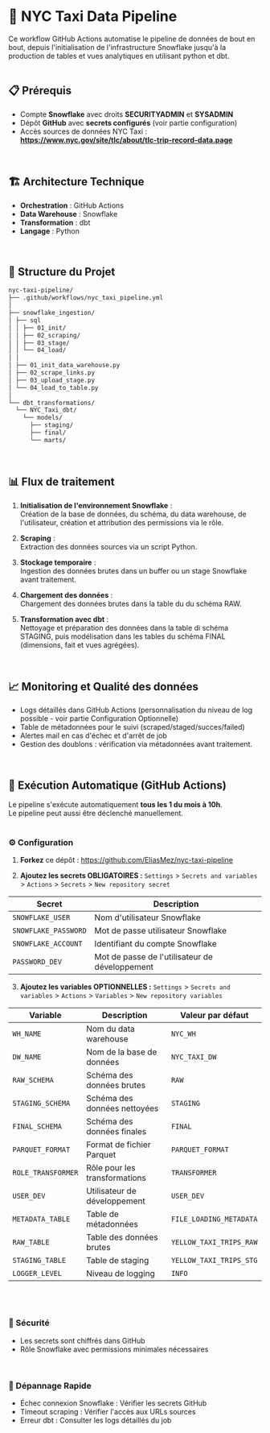 # 🚕 NYC Taxi Data Pipeline

Ce workflow GitHub Actions automatise le pipeline de données de bout en bout, depuis l'initialisation de l'infrastructure Snowflake jusqu'à la production de tables et vues analytiques en utilisant python et dbt.
<br> <br>


## 📋 Prérequis

- Compte **Snowflake** avec droits **SECURITYADMIN** et **SYSADMIN**
- Dépôt **GitHub** avec **secrets configurés** (voir partie configuration)
- Accès sources de données NYC Taxi : **https://www.nyc.gov/site/tlc/about/tlc-trip-record-data.page**
<br>


## 🏗️ Architecture Technique

- **Orchestration** : GitHub Actions
- **Data Warehouse** : Snowflake
- **Transformation** : dbt
- **Langage** : Python
<br>

## 📁 Structure du Projet
```bash
nyc-taxi-pipeline/
├── .github/workflows/nyc_taxi_pipeline.yml
│
├── snowflake_ingestion/
│ ├── sql
│ │ ├── 01_init/
│ │ ├── 02_scraping/
│ │ ├── 03_stage/
│ │ └── 04_load/
│ │
│ ├── 01_init_data_warehouse.py
│ ├── 02_scrape_links.py
│ ├── 03_upload_stage.py
│ └── 04_load_to_table.py
│
└── dbt_transformations/
  └── NYC_Taxi_dbt/
    └── models/
      ├── staging/
      ├── final/
      └── marts/
```
<br>


## 📊 Flux de traitement
 
1. **Initialisation de l'environnement Snowflake** : <br>
Création de la base de données, du schéma, du data warehouse, de l'utilisateur, création et attribution des permissions via le rôle.

2. **Scraping** : <br>
Extraction des données sources via un script Python.

3. **Stockage temporaire** : <br>
Ingestion des données brutes dans un buffer ou un stage Snowflake avant traitement.

4. **Chargement des données** : <br>
Chargement des données brutes dans la table du du schéma RAW.

5. **Transformation avec dbt** : <br>
Nettoyage et préparation des données dans la table di schéma STAGING, puis modélisation dans les tables du schéma FINAL (dimensions, fait et vues agrégées).
<br>


## 📈 Monitoring et Qualité des données

- Logs détaillés dans GitHub Actions (personnalisation du niveau de log possible - voir partie Configuration Optionnelle)
- Table de métadonnées pour le suivi (scraped/staged/succes/failed)
- Alertes mail en cas d'échec et d'arrêt de job
- Gestion des doublons : vérification via métadonnées avant traitement.
<br>


## 🚀 Exécution Automatique (GitHub Actions)
Le pipeline s'exécute automatiquement **tous les 1 du mois à 10h**. <br>
Le pipeline peut aussi être déclenché manuellement. <br>
<br>


### ⚙️ Configuration
1. **Forkez** ce dépôt : https://github.com/EliasMez/nyc-taxi-pipeline


2. **Ajoutez les secrets OBLIGATOIRES :** `Settings` > `Secrets and variables` > `Actions` > `Secrets` > `New repository secret` <br>

| Secret | Description |
|--------|-------------|
| `SNOWFLAKE_USER` | Nom d'utilisateur Snowflake |
| `SNOWFLAKE_PASSWORD` | Mot de passe utilisateur Snowflake |
| `SNOWFLAKE_ACCOUNT` | Identifiant du compte Snowflake |
| `PASSWORD_DEV` | Mot de passe de l'utilisateur de développement |


3. **Ajoutez les variables OPTIONNELLES :** `Settings` > `Secrets and variables` > `Actions` > `Variables` > `New repository variables` <br>

| Variable | Description | Valeur par défaut |
|----------|-------------|-------------------|
| `WH_NAME` | Nom du data warehouse | `NYC_WH` |
| `DW_NAME` | Nom de la base de données | `NYC_TAXI_DW` |
| `RAW_SCHEMA` | Schéma des données brutes | `RAW` |
| `STAGING_SCHEMA` | Schéma des données nettoyées | `STAGING` |
| `FINAL_SCHEMA` | Schéma des données finales | `FINAL` |
| `PARQUET_FORMAT` | Format de fichier Parquet | `PARQUET_FORMAT` |
| `ROLE_TRANSFORMER` | Rôle pour les transformations | `TRANSFORMER` |
| `USER_DEV` | Utilisateur de développement | `USER_DEV` |
| `METADATA_TABLE` | Table de métadonnées | `FILE_LOADING_METADATA` |
| `RAW_TABLE` | Table des données brutes | `YELLOW_TAXI_TRIPS_RAW` |
| `STAGING_TABLE` | Table de staging | `YELLOW_TAXI_TRIPS_STG` |
| `LOGGER_LEVEL` | Niveau de logging | `INFO` |
<br>
<br>

### 🔐 Sécurité
- Les secrets sont chiffrés dans GitHub
- Rôle Snowflake avec permissions minimales nécessaires
<br>


### 🐛 Dépannage Rapide
- Échec connexion Snowflake : Vérifier les secrets GitHub
- Timeout scraping : Vérifier l'accès aux URLs sources
- Erreur dbt : Consulter les logs détaillés du job
